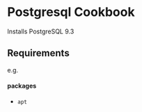 Postgresql Cookbook
===================
Installs PostgreSQL 9.3

Requirements
------------
e.g.
#### packages
- `apt` 
